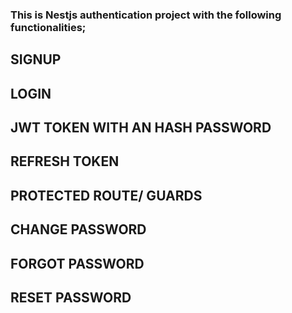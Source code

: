 ### This is  Nestjs authentication project with the following functionalities;
## SIGNUP
## LOGIN 
## JWT TOKEN WITH AN HASH PASSWORD
## REFRESH TOKEN
## PROTECTED ROUTE/ GUARDS
## CHANGE PASSWORD 
## FORGOT PASSWORD
## RESET PASSWORD
